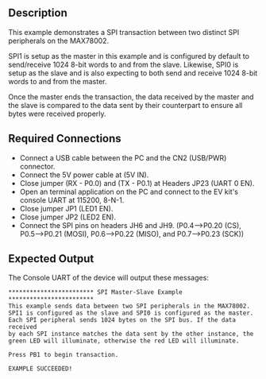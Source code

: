 ## Description

This example demonstrates a SPI transaction between two distinct SPI peripherals on the MAX78002. 

SPI1 is setup as the master in this example and is configured by default to send/receive 1024 8-bit words to and from the slave. Likewise, SPI0 is setup as the slave and is also expecting to both send and receive 1024 8-bit words to and from the master.

Once the master ends the transaction, the data received by the master and the slave is compared to the data sent by their counterpart to ensure all bytes were received properly.

## Required Connections

-   Connect a USB cable between the PC and the CN2 (USB/PWR) connector.
-   Connect the 5V power cable at (5V IN).
-   Close jumper (RX - P0.0) and (TX - P0.1) at Headers JP23 (UART 0 EN).
-   Open an terminal application on the PC and connect to the EV kit's console UART at 115200, 8-N-1.
-   Close jumper JP1 (LED1 EN).
-   Close jumper JP2 (LED2 EN).
-   Connect the SPI pins on headers JH6 and JH9. (P0.4-->P0.20 (CS), P0.5-->P0.21 (MOSI), P0.6-->P0.22 (MISO), and P0.7-->P0.23 (SCK))

## Expected Output

The Console UART of the device will output these messages:

```
************************ SPI Master-Slave Example ************************
This example sends data between two SPI peripherals in the MAX78002.
SPI1 is configured as the slave and SPI0 is configured as the master.
Each SPI peripheral sends 1024 bytes on the SPI bus. If the data received
by each SPI instance matches the data sent by the other instance, the
green LED will illuminate, otherwise the red LED will illuminate.

Press PB1 to begin transaction.

EXAMPLE SUCCEEDED!
```